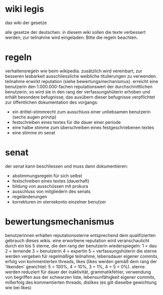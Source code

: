 # wiki legis

das wiki der gesetze

alle gesetze der deutschen. in diesem wiki sollen die texte verbessert werden; zur teilnahme wird eingeladen. Bitte die regeln beachten.

# regeln
verhaltensregeln wie beim wikipedia. zusätzlich wird vereinbart, zur besseren lesbarkeit ausschliessliche weibliche titulierungen zu verwenden.
teilnahme erwirkt reputation (siehe bewertungsmechanismus). erreicht eine benutzerin den 1.000.000-fachen reputationswert der durchschnittlichen benutzerin, so wird sie in den rang der verfassungshüterin erhoben und erhält besondere befugnisse; das ausübern dieser befugnisse verpflichtet zur öffentlichen dokumentation des vorgangs:
- ein drittel-stimmrecht zum ausschluss einer unliebsamen benutzerin (sechs augen prinzip)
- festschreiben eines textes für die dauer einer periode
- eine halbe stimme zum überschreiben eines festgeschriebenen textes
- eine stimme im senat

# senat
der senat kann beschliessen und muss dann dokumentieren:
- abstimmungsregeln für sich selbst
- festschreiben eines textes (dauerhaft)
- bildung von ausschüssen mit prokura
- ausschluss von mitgliedern des senats
- regeländerungen
- korrekturen im sternekonto einzelner benutzer

# bewertungsmechanismus
benutzerinnen erhalten reputationssterne entsprechend dem qualifizierten gebrauch dieses wikis.
eine erworbene reputation wird veranschaulicht durch ein bis 5 sterne, die den rang der benutzerin wiederspiegeln:
1 = dau
2 = lernende
3 = benutzerin
4 = expertin
5 = verfassungshüterin
die sterne werden vergeben für regelmäßige teilnahme, lebensdauer eigener commits, erfolg von kommentierten threads, likes (likes werden gemäß dem rang der 'likenden' gewichtet: 5 = 100%, 4 = 10%, 3 = 1%, 4 = 5 = 0%).
sterne werden reduziert für dauer der inaktivität, grammatikfehler, verwendung von begriffen aus der schwarzen liste, lebensunfähigkeit eigener commits, mißerfolg des kommentierten threads, dislikes (es gilt dieselbe gewichtung wie bei likes)

